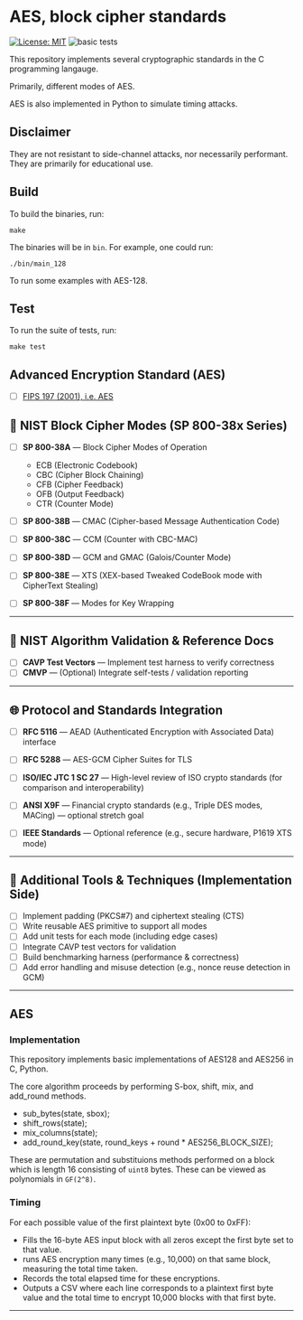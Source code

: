 # AES, block cipher standards

[![License: MIT](https://img.shields.io/badge/License-MIT-brightgreen.svg)](https://opensource.org/licenses/MIT)
![basic tests](https://github.com/jacksonwalters/aes-block-cipher-standards/actions/workflows/build.yml/badge.svg)

This repository implements several cryptographic standards in the C programming langauge. 

Primarily, different modes of AES.

AES is also implemented in Python to simulate timing attacks.

## Disclaimer

They are not resistant to side-channel attacks, nor necessarily performant. They are primarily for educational use.

## Build

To build the binaries, run:

```
make
```

The binaries will be in `bin`. For example, one could run:

```
./bin/main_128
```

To run some examples with AES-128.

## Test

To run the suite of tests, run:

```
make test
```

## Advanced Encryption Standard (AES)

- [ ] [FIPS 197 (2001), i.e. AES](#aes)

## 🧱 NIST Block Cipher Modes (SP 800-38x Series)

- [ ] **SP 800-38A** — Block Cipher Modes of Operation  
  - ECB (Electronic Codebook)  
  - CBC (Cipher Block Chaining)  
  - CFB (Cipher Feedback)  
  - OFB (Output Feedback)
  - CTR (Counter Mode)

- [ ] **SP 800-38B** — CMAC (Cipher-based Message Authentication Code)

- [ ] **SP 800-38C** — CCM (Counter with CBC-MAC)

- [ ] **SP 800-38D** — GCM and GMAC (Galois/Counter Mode)

- [ ] **SP 800-38E** — XTS (XEX-based Tweaked CodeBook mode with CipherText Stealing)

- [ ] **SP 800-38F** — Modes for Key Wrapping

---

## 🧮 NIST Algorithm Validation & Reference Docs

- [ ] **CAVP Test Vectors** — Implement test harness to verify correctness  
- [ ] **CMVP** — (Optional) Integrate self-tests / validation reporting

---

## 🌐 Protocol and Standards Integration

- [ ] **RFC 5116** — AEAD (Authenticated Encryption with Associated Data) interface  
- [ ] **RFC 5288** — AES-GCM Cipher Suites for TLS

- [ ] **ISO/IEC JTC 1 SC 27** — High-level review of ISO crypto standards (for comparison and interoperability)

- [ ] **ANSI X9F** — Financial crypto standards (e.g., Triple DES modes, MACing) — optional stretch goal

- [ ] **IEEE Standards** — Optional reference (e.g., secure hardware, P1619 XTS mode)

---

## 🧪 Additional Tools & Techniques (Implementation Side)

- [ ] Implement padding (PKCS#7) and ciphertext stealing (CTS)  
- [ ] Write reusable AES primitive to support all modes  
- [ ] Add unit tests for each mode (including edge cases)  
- [ ] Integrate CAVP test vectors for validation  
- [ ] Build benchmarking harness (performance & correctness)  
- [ ] Add error handling and misuse detection (e.g., nonce reuse detection in GCM)

---

## AES

### Implementation

This repository implements basic implementations of AES128 and AES256 in C, Python. 

The core algorithm proceeds by performing S-box, shift, mix, and add_round methods. 

- sub_bytes(state, sbox);
- shift_rows(state);
- mix_columns(state);
- add_round_key(state, round_keys + round * AES256_BLOCK_SIZE);

These are permutation and substituions methods performed on a block which is length 16 consisting of `uint8` bytes. These can be viewed as polynomials in `GF(2^8)`.

### Timing

For each possible value of the first plaintext byte (0x00 to 0xFF):
- Fills the 16-byte AES input block with all zeros except the first byte set to that value.
- runs AES encryption many times (e.g., 10,000) on that same block, measuring the total time taken.
- Records the total elapsed time for these encryptions.
- Outputs a CSV where each line corresponds to a plaintext first byte value and the total time to encrypt 10,000 blocks with that first byte.

---
